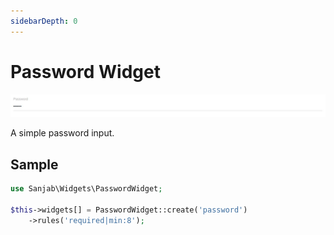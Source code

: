 ```yaml
---
sidebarDepth: 0
---
```

# Password Widget
![Password widget](../images/screenshots/widgets/password.jpg)

A simple password input.

## Sample
```php
use Sanjab\Widgets\PasswordWidget;

$this->widgets[] = PasswordWidget::create('password')
    ->rules('required|min:8');
```
